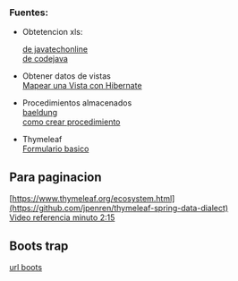 ### Fuentes: 

* Obtetencion xls:

  [de javatechonline](https://javatechonline.com/how-to-export-data-into-excel-in-a-spring-boot-mvc-application/?fbclid=IwAR1y4k4ELT-LJNfb0Cn3H0ybmWaUQKBRY5W4NRclO7IqfmJ-t2y9laW5v_M)  
  [de codejava](https://www.codejava.net/frameworks/spring-boot/export-data-to-excel-example)

* Obtener datos de vistas  
  [Mapear una Vista con Hibernate](https://es.stackoverflow.com/questions/189860/como-puedo-mapear-un-vista-o-un-procedimiento-almacenado-de-una-base-de-datos-s)

* Procedimientos almacenados  
[baeldung](https://www.baeldung.com/spring-data-jpa-stored-procedures)  
[como crear procedimiento](https://www.youtube.com/watch?v=jOyYhwxMGpg&t=303s)


* Thymeleaf  
[Formulario basico](https://javatechonline.com/spring-boot-mvc-crud-example/?fbclid=IwAR0Qx7bjYyzwh6Lpx7TJ3xgMurDko3PTitgli85Pk0dqfnvWWZmEua5sBoc)

## Para paginacion
[https://www.thymeleaf.org/ecosystem.html](https://github.com/jpenren/thymeleaf-spring-data-dialect)  
[Video referencia minuto 2:15](https://www.youtube.com/watch?v=R21xw9qur5I)

## Boots trap
[url boots](https://getbootstrap.com/docs/5.0/getting-started/introduction/)

